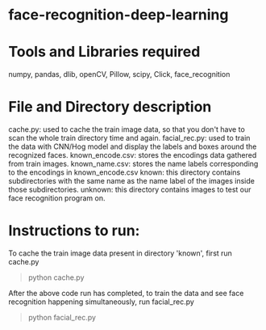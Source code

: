 # face-recognition-deep-learning

# Tools and Libraries required
numpy, pandas, dlib, openCV, Pillow, scipy, Click, face_recognition

# File and Directory description
cache.py: used to cache the train image data, so that you don't have to scan the whole train directory time and again.
facial_rec.py: used to train the data with CNN/Hog model and display the labels and boxes around the recognized faces.
known_encode.csv: stores the encodings data gathered from train images.
known_name.csv: stores the name labels corresponding to the encodings in known_encode.csv
known: this directory contains subdirectories with the same name as the name label of the images inside those subdirectories.
unknown: this directory contains images to test our face recognition program on.

# Instructions to run:
To cache the train image data present in directory 'known', first run cache.py

>python cache.py

After the above code run has completed, to train the data and see face recognition happening simultaneously, run facial_rec.py

>python facial_rec.py
